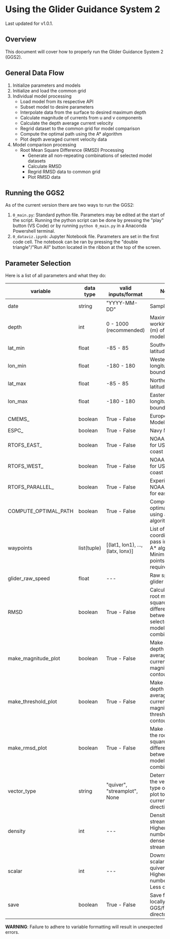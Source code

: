 # Using the Glider Guidance System 2

Last updated for v1.0.1.

## Overview

This document will cover how to properly run the Glider Guidance System 2 (GGS2).

## General Data Flow

1. Initialize parameters and models
2. Initialize and load the common grid
3. Individual model processing
    - Load model from its respective API
    - Subset model to desire parameters
    - Interpolate data from the surface to desired maximum depth
    - Calculate magnitude of currents from u and v components
    - Calculate the depth average current velocity
    - Regrid dataset to the common grid for model comparison
    - Compute the optimal path using the A* algorithm
    - Plot depth averaged current velocity data
4. Model comparison processing
    - Root Mean Square Difference (RMSD) Processing
        - Generate all non-repeating combinations of selected model datasets
        - Calculate RMSD
        - Regrid RMSD data to common grid
        - Plot RMSD data

## Running the GGS2

As of the current version there are two ways to run the GGS2:

1. `0_main.py`: Standard python file. Parameters may be edited at the start of the script. Running the python script can be done by pressing the "play" button (VS Code) or by running `python 0_main.py` in a Anaconda Powershell terminal.
2. `0_dataviz.ipynb`: Jupyter Notebook file. Parameters are set in the first code cell. The notebook can be ran by pressing the "double triangle"/"Run All" button located in the ribbon at the top of the screen.

## Parameter Selection

Here is a list of all parameters and what they do:

| variable | data type | valid inputs/format | Notes |
|---|---|---|---|
| date | string | "YYYY-MM-DD" | Sample date |
| depth | int | 0 - 1000 (recommended) | Maximum working depth (m) of glider model |
| lat_min | float | -85 - 85 | Southern latitude bound |
| lon_min | float | -180 - 180 | Western longitude bound |
| lat_max | float | -85 - 85 | Northern latitude bound |
| lon_max | float | -180 - 180 | Eastern longitude bound |
| CMEMS_ | boolean | True - False | European Model |
| ESPC_ | boolean | True - False | Navy Model |
| RTOFS_EAST_ | boolean | True - False | NOAA model for US east coast |
| RTOFS_WEST_ | boolean | True - False | NOAA model for US west coast |
| RTOFS_PARALLEL_ | boolean | True - False | Experimental NOAA model for east coast |
| COMPUTE_OPTIMAL_PATH | boolean | True - False | Compute the optimal path using an A* algorithm |
| waypoints | list(tuple) | [(lat1, lon1), ..., (latx, lonx)] | List of coordinates to pass into the A* algorithm. Minimum of 2 points are required |
| glider_raw_speed | float | --- | Raw speed of glider model |
| RMSD | boolean | True - False | Calculate the root mean square difference between all selected model combinations |
| make_magnitude_plot | boolean | True - False | Make a plot of depth averaged current magnitude contours |
| make_threshold_plot | boolean | True - False | Make a plot of depth averaged current magnitude threshold contours |
| make_rmsd_plot | boolean | True - False | Make a plot of the root mean squared difference between all model combinations |
| vector_type | string | "quiver", "streamplot", None | Determines the vector type of the plot to show current direction |
| density | int | --- | Density of streamlines. Higher number = denser streamlines |
| scalar | int | --- | Downsampling scalar for quiver plots. Higher number = Less quivers |
| save | boolean | True - False | Save figures locally in the GGS/figures directory |

__WARNING__: Failure to adhere to variable formatting will result in unexpected errors.
